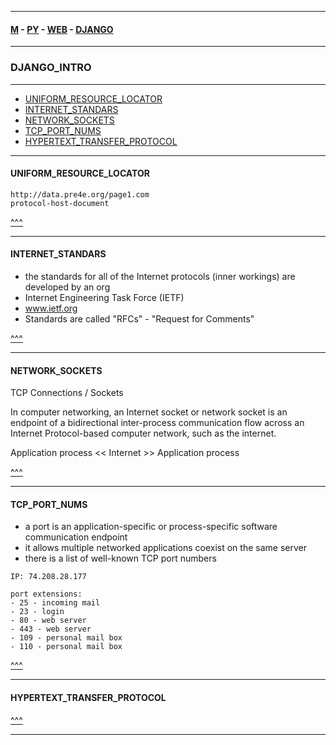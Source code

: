 
---

#### [M](https://github.com/ttltrk/TTT/blob/master/menu.md) - [PY](https://github.com/ttltrk/TTT/blob/master/PY/PY.md) - [WEB](https://github.com/ttltrk/TTT/blob/master/PY/WEB/WEB.md) - [DJANGO](https://github.com/ttltrk/TTT/blob/master/PY/WEB/DJANGO/DJANGO.md)

---

### DJANGO_INTRO

---

* [UNIFORM_RESOURCE_LOCATOR](#UNIFORM_RESOURCE_LOCATOR)
* [INTERNET_STANDARS](#INTERNET_STANDARS)
* [NETWORK_SOCKETS](#NETWORK_SOCKETS)
* [TCP_PORT_NUMS](#TCP_PORT_NUMS)
* [HYPERTEXT_TRANSFER_PROTOCOL](#HYPERTEXT_TRANSFER_PROTOCOL)

---

#### UNIFORM_RESOURCE_LOCATOR

```
http://data.pre4e.org/page1.com
protocol-host-document
```

[^^^](#DJANGO_INTRO)

---

#### INTERNET_STANDARS

- the standards for all of the Internet protocols (inner workings) are developed by an org
- Internet Engineering Task Force (IETF)
- www.ietf.org
- Standards are called "RFCs" - "Request for Comments"

[^^^](#DJANGO_INTRO)

---

#### NETWORK_SOCKETS

TCP Connections / Sockets

In computer networking, an Internet socket or network socket is an endpoint of a bidirectional
inter-process communication flow across an Internet Protocol-based computer network, such as
the internet.

Application process << Internet >> Application process

[^^^](#DJANGO_INTRO)

---

#### TCP_PORT_NUMS

- a port is an application-specific or process-specific software communication endpoint
- it allows multiple networked applications coexist on the same server
- there is a list of well-known TCP port numbers

```
IP: 74.208.28.177

port extensions:
- 25 - incoming mail
- 23 - login
- 80 - web server
- 443 - web server
- 109 - personal mail box
- 110 - personal mail box
```

[^^^](#DJANGO_INTRO)

---

#### HYPERTEXT_TRANSFER_PROTOCOL


[^^^](#DJANGO_INTRO)

---
